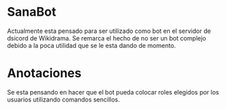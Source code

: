 # SanaBot
Actualmente esta pensado para ser utilizado como bot en el servidor de dsicord de Wikidrama.
Se remarca el hecho de no ser un bot complejo debido a la poca utilidad que se le esta dando de momento.

# Anotaciones
Se esta pensando en hacer que el bot pueda colocar roles elegidos por los usuarios utilizando comandos sencillos.

